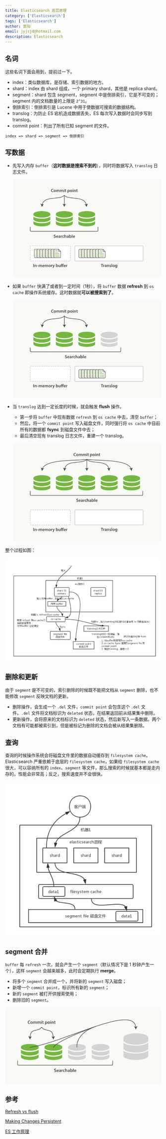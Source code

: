 ```yaml
---
title: Elasticsearch 底层原理
category: ['Elasticsearch']
tags: ['Elasticsearch']
author: 景阳
email: jyjsjd@hotmail.com
description: Elasticsearch
---
```


## 名词

这些名词下面会用到，提前过一下。

- index：类似数据库，是存储、索引数据的地方。
- shard：index 由 shard 组成，一个 primary shard，其他是 replica shard。
- segment：shard 包含 segment，segment 中是倒排索引，它是不可变的；segment 内的文档数量的上限是 `2^31`。
- 倒排索引：倒排索引是 Lucene 中用于使数据可搜索的数据结构。
- translog：为防止 ES 宕机造成数据丢失，ES 每次写入数据时会同步写到 translog。
- commit point：列出了所有已知 segment 的文件。

```
index => shard => segment => 倒排索引
```

## 写数据

- 先写入内存 `buffer`（**这时数据是搜索不到的**），同时将数据写入 `translog` 日志文件。
  
  ![buffer.png](/assets/img/elasticsearch/buffer.png)

- 如果 `buffer` 快满了或者到一定时间（1秒），将 `buffer` 数据 **refresh** 到 `os cache` 即操作系统缓存。这时数据就**可以被搜索到了**。
  
  ![refresh.png](/assets/img/elasticsearch/refresh.png)

- 当 `translog` 达到一定长度的时候，就会触发 **flush** 操作。
  * 第一步将 `buffer` 中现有数据 `refresh` 到 `os cache` 中去，清空 `buffer`；
  * 然后，将一个 `commit point` 写入磁盘文件，同时强行将 `os cache` 中目前所有的数据都 **fsync** 到磁盘文件中去；
  * 最后清空现有 translog 日志文件，重建一个 translog。
  
  ![flush.png](/assets/img/elasticsearch/flush.png)

整个过程如图：

![write.png](/assets/img/elasticsearch/write.png)

## 删除和更新

由于 `segment` 是不可变的，索引删除的时候既不能把文档从 `segment` 删除，也不能修改 `segment` 反映文档的更新。

- 删除操作，会生成一个 `.del` 文件，`commit point` 会包含这个 `.del` 文件。`.del` 文件将文档标识为 `deleted` 状态，在结果返回前从结果集中删除。
- 更新操作，会将原来的文档标识为 `deleted` 状态，然后新写入一条数据。两个文档有可能都被索引到，但是被标记为删除的文档会被从结果集删除。

## 查询

查询的时候操作系统会将磁盘文件里的数据自动缓存到 `filesystem cache`。Elasticsearch 严重依赖于底层的 `filesystem cache`，如果给 `filesystem cache` 很大，可以容纳所有的 `index`、`segment` 等文件，那么搜索的时候就基本都是走内存的，性能会非常高；反之，搜索速度并不会很快。

![read.png](/assets/img/elasticsearch/read.png)

## segment 合并

`buffer` 每 `refresh` 一次，就会产生一个 `segment`（默认情况下是 1 秒钟产生一个），这样 `segment` 会越来越多，此时会定期执行 **merge**。

- 将多个 `segment` 合并成一个，并将新的 `segment` 写入磁盘；
- 新增一个 `commit point`，标识所有新的 `segment`；
- 新的 `segment` 被打开供搜索使用；
- 删除旧的 `segment`。

![merge.png](/assets/img/elasticsearch/merge.png)

## 参考

[Refresh vs flush](https://stackoverflow.com/questions/19963406/refresh-vs-flush)

[Making Changes Persistent](https://www.elastic.co/guide/en/elasticsearch/guide/master/translog.html)

[ES 工作原理](https://doocs.github.io/advanced-java/#/docs/high-concurrency/es-write-query-search)
